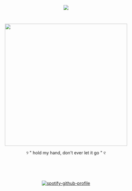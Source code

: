 
<br> <p align="center">![](https://komarev.com/ghpvc/?username=Litanchovy&label=✦&color=000000)</p>
<br>
<p align="center">
      <img height=400 src="https://files.catbox.moe/xa05il.png">
    </p>
          
<p align="center">
      ୨  " hold my hand, don't ever let it go "  ୧
  <br>    ‎
      ‎
<br>
<br>
<br>
<br>
<div></div>
      
<div align="center">
      
[![spotify-github-profile](https://spotify-github-profile.kittinanx.com/api/view?uid=31rgvgg5dbtf4bjseamyqpvh3idm&cover_image=true&theme=natemoo-re&show_offline=false&background_color=121212&interchange=false&bar_color=a69d94&bar_color_cover=false)](https://github.com/kittinan/spotify-github-profile)
<br>
